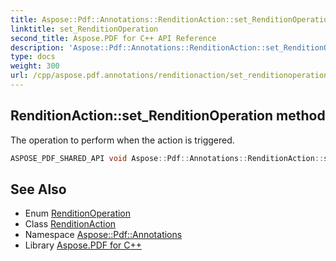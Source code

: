 ```yaml
---
title: Aspose::Pdf::Annotations::RenditionAction::set_RenditionOperation method
linktitle: set_RenditionOperation
second_title: Aspose.PDF for C++ API Reference
description: 'Aspose::Pdf::Annotations::RenditionAction::set_RenditionOperation method. The operation to perform when the action is triggered in C++.'
type: docs
weight: 300
url: /cpp/aspose.pdf.annotations/renditionaction/set_renditionoperation/
---
```

## RenditionAction::set_RenditionOperation method


The operation to perform when the action is triggered.

```cpp
ASPOSE_PDF_SHARED_API void Aspose::Pdf::Annotations::RenditionAction::set_RenditionOperation(Aspose::Pdf::Annotations::RenditionOperation value)
```

## See Also

* Enum [RenditionOperation](../../renditionoperation/)
* Class [RenditionAction](../)
* Namespace [Aspose::Pdf::Annotations](../../)
* Library [Aspose.PDF for C++](../../../)
